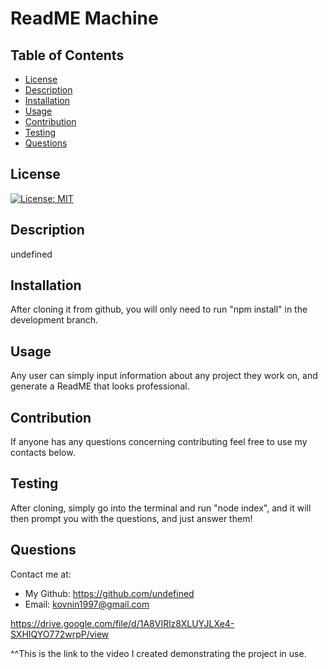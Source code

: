# ReadME Machine
  ## Table of Contents
  * [License](#license)
  * [Description](#description)
  * [Installation](#installation)
  * [Usage](#Usage)
  * [Contribution](#contribution)
  * [Testing](#testing)
  * [Questions](#questions)
  ## License
  [![License: MIT](https://img.shields.io/badge/License-MIT-yellow.svg)](https://opensource.org/licenses/MIT)
  ## Description
  undefined
  ## Installation
  After cloning it from github, you will only need to run "npm install" in the development branch.
  ## Usage
  Any user can simply input information about any project they work on, and generate a ReadME that looks professional.
  ## Contribution
  If anyone has any questions concerning contributing feel free to use my contacts below.
  ## Testing
  After cloning, simply go into the terminal and run "node index", and it will then prompt you with the questions, and just answer them!
  ## Questions
  Contact me at:
  * My Github: https://github.com/undefined
  * Email: kovnin1997@gmail.com

  https://drive.google.com/file/d/1A8VIRlz8XLUYJLXe4-SXHIQYO772wrpP/view

  ^^This is the link to the video I created demonstrating the project in use.
